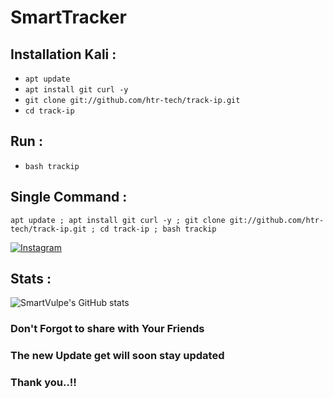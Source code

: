 # SmartTracker

## Installation Kali :
* `apt update`
* `apt install git curl -y`
* `git clone git://github.com/htr-tech/track-ip.git`
* `cd track-ip`

## Run :
* `bash trackip`


## Single Command :
```
apt update ; apt install git curl -y ; git clone git://github.com/htr-tech/track-ip.git ; cd track-ip ; bash trackip
```

[![Instagram](https://img.shields.io/badge/IG-%40smartvulpe-red?style=for-the-badge&logo=instagram)](https://www.instagram.com/smartvulpe)

## Stats :
![SmartVulpe's GitHub stats](https://github-readme-stats.vercel.app/api?username=SmartFuchs&show_icons=true&theme=radical)

### Don't Forgot to share with Your Friends

### The new Update get will soon stay updated

### Thank you..!!
